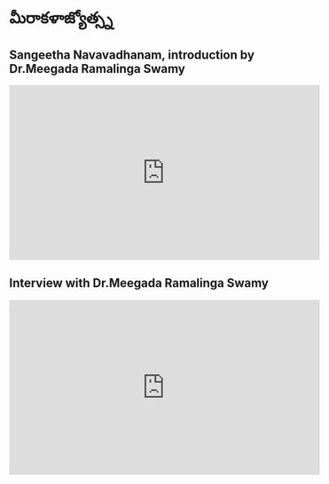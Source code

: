 # మీరాకళాజ్యోత్స్న






## Sangeetha Navavadhanam, introduction by Dr.Meegada Ramalinga Swamy

<iframe width="560" height="315" src="https://www.youtube.com/embed/uPI-nY8Hwas" frameborder="0" allow="accelerometer; autoplay; encrypted-media; gyroscope; picture-in-picture" allowfullscreen></iframe>

## Interview with Dr.Meegada Ramalinga Swamy

<iframe width="560" height="315" src="https://www.youtube.com/embed/HdqfAopzKDk" frameborder="0" allow="accelerometer; autoplay; encrypted-media; gyroscope; picture-in-picture" allowfullscreen></iframe>



